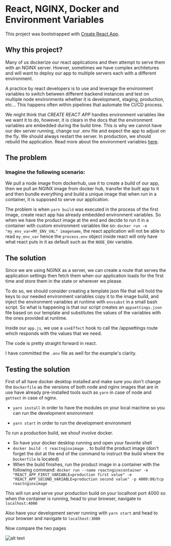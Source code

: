# React, NGINX, Docker and Environment Variables

This project was bootstrapped with [Create React App](https://github.com/facebook/create-react-app).

## Why this project?

Many of us dockerize our react applications and then attempt to serve them with an NGINX server. Howver, sometimes we have complex architetures and will want to deploy our app to multiple servers each with a different environment.

A practice by react developers is to use and leverage the environment variables to switch between different backend instances and test on multiple node environments whether it is development, staging, production, etc...
This happens often within pipelines that automate the CI/CD process.

We might think that _CREATE REACT APP_ handles environment variables like we want it to do, however, it is clears in the docs that the environment variables are embedded during the build time. This is why we cannot have our dev server running, change our .env file and expect the app to adjust on the fly. We should always restart the server. In production, we should rebuild the application. Read more about the environment variables [here]("https://create-react-app.dev/docs/adding-custom-environment-variables/").

## The problem

### Imagine the following scenario:

We pull a node image from dockerhub, use it to create a build of our app, then we pull an NGINX image from docker hub, transfer the built app to it and then bundle everything and build a unique image that when run in a container, it is supposed to serve our application.

The problem is when `yarn build` was executed in the process of the first image, create react app has already embedded environment variables. So when we have the product image at the end and decide to run it in a container with custom environment variables like so: `docker run -e "my_env_var=MY_ENV_VAL" imagename`, the react application will not be able to read `my_env_var` hence the `process.env` object inside react will only have what react puts in it as default such as the `NODE_ENV` variable.

## The solution

Since we are using NGINX as a server, we can create a route that serves the application settings then fetch them when our application loads for the first time and store them in the state or wherever we please.

To do so, we should consider creating a template json file that will hold the keys to our needed environment variables copy it to the image build, and inject the environment variables at runtime with `envsubst` in a small bash script. So what is happening is that our script creates an `appsettings.json` file based on our template and substitutes the values of the variables with the ones provided at runtime.

Inside our `app.js`, we use a `useEffect` hook to call the /appsettings route which responds with the values that we need.

The code is pretty straight forward in react.

I have committed the `.env` file as well for the example's clarity.

## Testing the solution

First of all have docker desktop installed and make sure you don't change the `Dockerfile` as the versions of both node and nginx images that are in use have already pre-installed tools such as `yarn` in case of node and `gettext` in case of nginx.

- `yarn install` in order to have the modules on your local machine so you can run the development environment

- `yarn start` in order to run the development environment

To run a production build, we shouf involve docker.

- So have your docker desktop running and open your favorite shell
- `docker build -t reactnginximage .` to build the product image (don't forget the dot at the end of the command to instruct the build where the `Dockerfile` is located)
- When the build finishes, run the product image in a container with the following command: `docker run --name reactnginxcontainer -e "REACT_APP_FIRST_VARIABLE=production first value" -e "REACT_APP_SECOND_VARIABLE=production second value" -p 4000:80/tcp reactnginximage`

This will run and serve your production build on your localhost port 4000 so when the container is running, head to your browser, navigate to `localhost:4000`

Also have your development server running with `yarn start` and head to your browser and navigate to `localhost:3000`

Now compare the two pages

![alt text](https://github.com/[meeshh]/[reactnginxenvvars]/blob/[master]/screenshot.png?raw=true)
